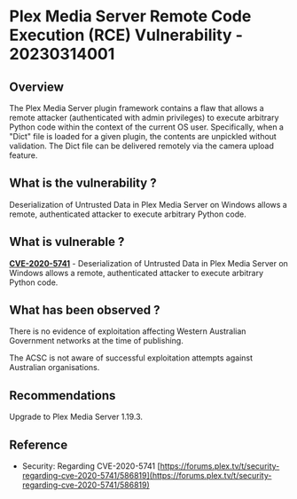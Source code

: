 # Plex Media Server Remote Code Execution (RCE) Vulnerability - 20230314001

## Overview

The Plex Media Server plugin framework contains a flaw that allows a remote attacker (authenticated with admin privileges) to execute arbitrary Python code within the context of the current OS user. Specifically, when a "Dict" file is loaded for a given plugin, the contents are unpickled without validation. The Dict file can be delivered remotely via the camera upload feature.

## What is the vulnerability ?

Deserialization of Untrusted Data in Plex Media Server on Windows allows a remote, authenticated attacker to execute arbitrary Python code.

## What is vulnerable ?

**[CVE-2020-5741](https://nvd.nist.gov/vuln/detail/CVE-2020-7531)** - Deserialization of Untrusted Data in Plex Media Server on Windows allows a remote, authenticated attacker to execute arbitrary Python code.

## What has been observed ?

There is no evidence of exploitation affecting Western Australian Government networks at the time of publishing.

The ACSC is not aware of successful exploitation attempts against Australian organisations.

## Recommendations

Upgrade to Plex Media Server 1.19.3.

## Reference

* Security: Regarding CVE-2020-5741 [https://forums.plex.tv/t/security-regarding-cve-2020-5741/586819](https://forums.plex.tv/t/security-regarding-cve-2020-5741/586819)
